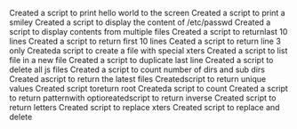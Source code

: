 Created a script to print hello world to the screen
Created a script to print a smiley
Created a script to display the content of  /etc/passwd
Created a script to display contents from multiple files
Created a script to returnlast 10 lines
Created a script to return first 10 lines
Ceated a script to return line 3 only
Createda script to create a file with special xters
Created a script to list file in a new file
Created a script to duplicate last line
Created a script to delete all js files
Created a script to count number of dirs and sub dirs
Created ascript to return the latest files
Createdscript to return unique values
Created  script toreturn root
Createda script to count
Created a script to return patternwith optioreatedscript to return inverse
Created script to return letters
Created script to replace xters
Created script to replace and delete
